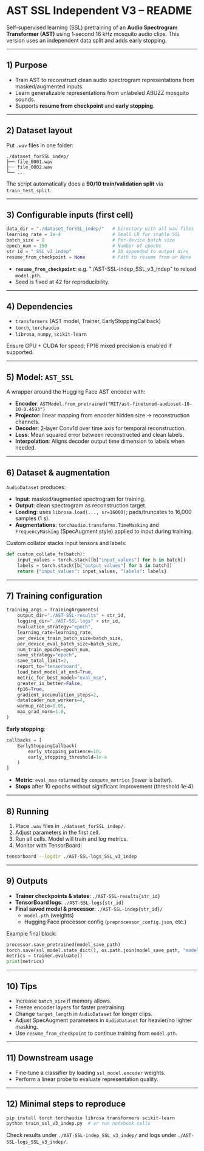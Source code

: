 # AST SSL Independent V3 – README

Self‑supervised learning (SSL) pretraining of an **Audio Spectrogram Transformer (AST)** using 1‑second 16 kHz mosquito audio clips. This version uses an independent data split and adds early stopping.

---

## 1) Purpose

- Train AST to reconstruct clean audio spectrogram representations from masked/augmented inputs.
- Learn generalizable representations from unlabeled ABUZZ mosquito sounds.
- Supports **resume from checkpoint** and **early stopping**.

---

## 2) Dataset layout

Put `.wav` files in one folder:

```
./dataset_forSSL_indep/
├── file_0001.wav
├── file_0002.wav
└── ...
```

The script automatically does a **90/10 train/validation split** via `train_test_split`.

---

## 3) Configurable inputs (first cell)

```python
data_dir = "./dataset_forSSL_indep/"   # Directory with all wav files
learning_rate = 1e-4                   # Small LR for stable SSL
batch_size = 8                         # Per-device batch size
epoch_num = 150                        # Number of epochs
str_id = "_SSL_v3_indep"               # ID appended to output dirs
resume_from_checkpoint = None          # Path to resume from or None
```

- **`resume_from_checkpoint`**: e.g. "./AST-SSL-indep_SSL_v3_indep" to reload `model.pth`.
- Seed is fixed at 42 for reproducibility.

---

## 4) Dependencies

- `transformers` (AST model, Trainer, EarlyStoppingCallback)
- `torch`, `torchaudio`
- `librosa`, `numpy`, `scikit-learn`

Ensure GPU + CUDA for speed; FP16 mixed precision is enabled if supported.

---

## 5) Model: `AST_SSL`

A wrapper around the Hugging Face AST encoder with:

- **Encoder**: `ASTModel.from_pretrained("MIT/ast-finetuned-audioset-10-10-0.4593")`
- **Projector**: linear mapping from encoder hidden size → reconstruction channels.
- **Decoder**: 2‑layer Conv1d over time axis for temporal reconstruction.
- **Loss**: Mean squared error between reconstructed and clean labels.
- **Interpolation**: Aligns decoder output time dimension to labels when needed.

---

## 6) Dataset & augmentation

`AudioDataset` produces:

- **Input**: masked/augmented spectrogram for training.
- **Output**: clean spectrogram as reconstruction target.
- **Loading**: uses `librosa.load(..., sr=16000)`; pads/truncates to 16,000 samples (1 s).
- **Augmentations**: `torchaudio.transforms.TimeMasking` and `FrequencyMasking` (SpecAugment style) applied to input during training.

Custom collator stacks input tensors and labels:

```python
def custom_collate_fn(batch):
    input_values = torch.stack([b["input_values"] for b in batch])
    labels = torch.stack([b["output_values"] for b in batch])
    return {"input_values": input_values, "labels": labels}
```

---

## 7) Training configuration

```python
training_args = TrainingArguments(
    output_dir="./AST-SSL-results" + str_id,
    logging_dir="./AST-SSL-logs" + str_id,
    evaluation_strategy="epoch",
    learning_rate=learning_rate,
    per_device_train_batch_size=batch_size,
    per_device_eval_batch_size=batch_size,
    num_train_epochs=epoch_num,
    save_strategy="epoch",
    save_total_limit=2,
    report_to="tensorboard",
    load_best_model_at_end=True,
    metric_for_best_model="eval_mse",
    greater_is_better=False,
    fp16=True,
    gradient_accumulation_steps=2,
    dataloader_num_workers=4,
    warmup_ratio=0.05,
    max_grad_norm=1.0,
)
```

**Early stopping**:

```python
callbacks = [
    EarlyStoppingCallback(
        early_stopping_patience=10,
        early_stopping_threshold=1e-4
    )
]
```

- **Metric**: `eval_mse` returned by `compute_metrics` (lower is better).
- **Stops** after 10 epochs without significant improvement (threshold 1e‑4).

---

## 8) Running

1. Place `.wav` files in `./dataset_forSSL_indep/`.
2. Adjust parameters in the first cell.
3. Run all cells. Model will train and log metrics.
4. Monitor with TensorBoard:

```bash
tensorboard --logdir ./AST-SSL-logs_SSL_v3_indep
```

---

## 9) Outputs

- **Trainer checkpoints & states**: `./AST-SSL-results{str_id}`
- **TensorBoard logs**: `./AST-SSL-logs{str_id}`
- **Final saved model & processor**: `./AST-SSL-indep{str_id}/`
  - `model.pth` (weights)
  - Hugging Face processor config (`preprocessor_config.json`, etc.)

Example final block:

```python
processor.save_pretrained(model_save_path)
torch.save(ssl_model.state_dict(), os.path.join(model_save_path, "model.pth"))
metrics = trainer.evaluate()
print(metrics)
```

---

## 10) Tips

- Increase `batch_size` if memory allows.
- Freeze encoder layers for faster pretraining.
- Change `target_length` in `AudioDataset` for longer clips.
- Adjust SpecAugment parameters in `AudioDataset` for heavier/no lighter masking.
- Use `resume_from_checkpoint` to continue training from `model.pth`.

---

## 11) Downstream usage

- Fine‑tune a classifier by loading `ssl_model.encoder` weights.
- Perform a linear probe to evaluate representation quality.

---

## 12) Minimal steps to reproduce

```bash
pip install torch torchaudio librosa transformers scikit-learn
python train_ssl_v3_indep.py  # or run notebook cells
```

Check results under `./AST-SSL-indep_SSL_v3_indep/` and logs under `./AST-SSL-logs_SSL_v3_indep/`.

